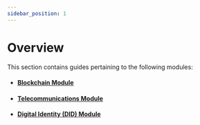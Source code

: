 ```yaml
---
sidebar_position: 1
---
```


# Overview

This section contains guides pertaining to the following modules:

- #### [Blockchain Module](/guides/blockchain-module)

- #### [Telecommunications Module](/guides/telco-module)

- #### [Digital Identity (DID) Module](/guides/did-module)
